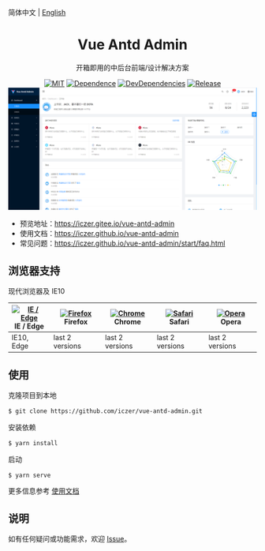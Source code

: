 简体中文 | [English](./README.en-US.md)
<h1 align="center">Vue Antd Admin</h1>

<div align="center">

开箱即用的中后台前端/设计解决方案


[![MIT](https://img.shields.io/github/license/iczer/vue-antd-admin)](https://github.com/iczer/vue-antd-admin/blob/master/LICENSE)
[![Dependence](https://img.shields.io/david/iczer/vue-antd-admin)](https://david-dm.org/iczer/vue-antd-admin)
[![DevDependencies](https://img.shields.io/david/dev/iczer/vue-antd-admin)](https://david-dm.org/iczer/vue-antd-admin?type=dev)
[![Release](https://img.shields.io/github/v/release/iczer/vue-antd-admin)](https://github.com/iczer/vue-antd-admin/releases/latest)
![image](./src/assets/img/preview.png) 

</div>

- 预览地址：https://iczer.gitee.io/vue-antd-admin
- 使用文档：https://iczer.github.io/vue-antd-admin
- 常见问题：https://iczer.github.io/vue-antd-admin/start/faq.html

## 浏览器支持
现代浏览器及 IE10

| [<img src="https://raw.githubusercontent.com/alrra/browser-logos/master/src/edge/edge_48x48.png" alt="IE / Edge" width="24px" height="24px" />](http://godban.github.io/browsers-support-badges/)</br>IE / Edge | [<img src="https://raw.githubusercontent.com/alrra/browser-logos/master/src/firefox/firefox_48x48.png" alt="Firefox" width="24px" height="24px" />](http://godban.github.io/browsers-support-badges/)</br>Firefox | [<img src="https://raw.githubusercontent.com/alrra/browser-logos/master/src/chrome/chrome_48x48.png" alt="Chrome" width="24px" height="24px" />](http://godban.github.io/browsers-support-badges/)</br>Chrome | [<img src="https://raw.githubusercontent.com/alrra/browser-logos/master/src/safari/safari_48x48.png" alt="Safari" width="24px" height="24px" />](http://godban.github.io/browsers-support-badges/)</br>Safari | [<img src="https://raw.githubusercontent.com/alrra/browser-logos/master/src/opera/opera_48x48.png" alt="Opera" width="24px" height="24px" />](http://godban.github.io/browsers-support-badges/)</br>Opera |
| --- | --- | --- | --- | --- |
| IE10, Edge | last 2 versions | last 2 versions | last 2 versions | last 2 versions |

## 使用
克隆项目到本地
```bash
$ git clone https://github.com/iczer/vue-antd-admin.git
```
安装依赖
```bash
$ yarn install
```
启动
```
$ yarn serve
```
更多信息参考 [使用文档](https://iczer.github.io/vue-antd-admin)

## 说明
如有任何疑问或功能需求，欢迎 [Issue](https://github.com/iczer/vue-antd-admin/issues)。
